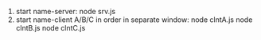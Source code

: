 1. start name-server: node srv.js
2. start name-client A/B/C in order in separate window:
   node clntA.js
   node clntB.js
   node clntC.js


